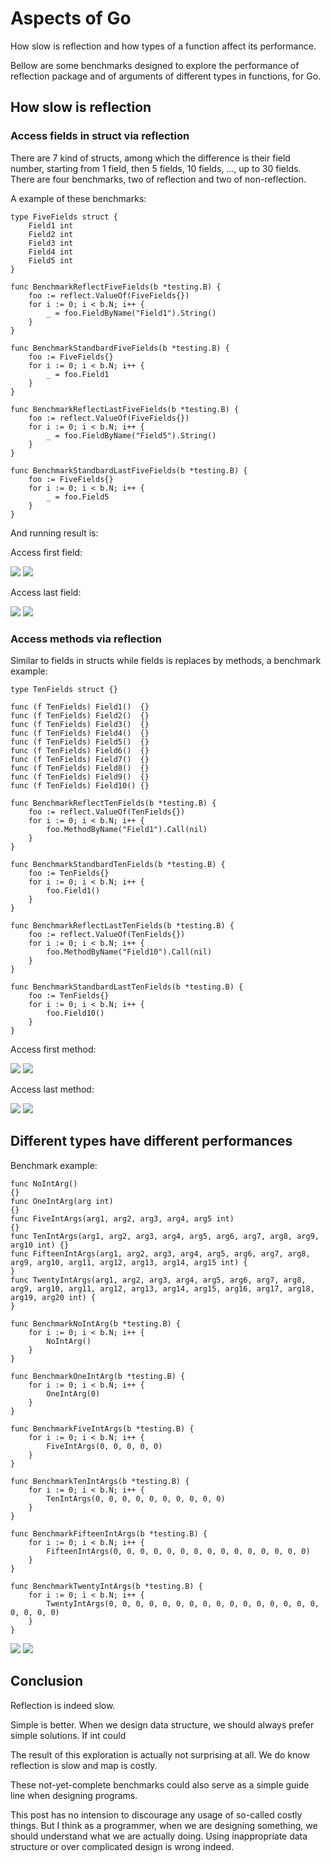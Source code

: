 # Aspects of Go

How slow is reflection and how types of a function affect its performance.

Bellow are some benchmarks designed to explore the performance of reflection package and of arguments of different types in functions, for Go.

## How slow is reflection

### Access fields in struct via reflection

There are 7 kind of structs, among which the difference is their field number, starting from 1 field, then 5 fields, 10 fields, ..., up to 30 fields. There are four benchmarks, two of reflection and two of non-reflection.

A example of these benchmarks:

```
type FiveFields struct {
	Field1 int
	Field2 int
	Field3 int
	Field4 int
	Field5 int
}

func BenchmarkReflectFiveFields(b *testing.B) {
	foo := reflect.ValueOf(FiveFields{})
	for i := 0; i < b.N; i++ {
		_ = foo.FieldByName("Field1").String()
	}
}

func BenchmarkStandbardFiveFields(b *testing.B) {
	foo := FiveFields{}
	for i := 0; i < b.N; i++ {
		_ = foo.Field1
	}
}

func BenchmarkReflectLastFiveFields(b *testing.B) {
	foo := reflect.ValueOf(FiveFields{})
	for i := 0; i < b.N; i++ {
		_ = foo.FieldByName("Field5").String()
	}
}

func BenchmarkStandbardLastFiveFields(b *testing.B) {
	foo := FiveFields{}
	for i := 0; i < b.N; i++ {
		_ = foo.Field5
	}
}
```

And running result is:

Access first field:

![](https://raw.githubusercontent.com/bom-d-van/gostats/master/imgs/fields-first.png)
![](https://raw.githubusercontent.com/bom-d-van/gostats/master/imgs/fields-first-plot.png)

Access last field:

![](https://raw.githubusercontent.com/bom-d-van/gostats/master/imgs/fields-last.png)
![](https://raw.githubusercontent.com/bom-d-van/gostats/master/imgs/fields-last-plot.png)

### Access methods via reflection

Similar to fields in structs while fields is replaces by methods, a benchmark example:

```
type TenFields struct {}

func (f TenFields) Field1()  {}
func (f TenFields) Field2()  {}
func (f TenFields) Field3()  {}
func (f TenFields) Field4()  {}
func (f TenFields) Field5()  {}
func (f TenFields) Field6()  {}
func (f TenFields) Field7()  {}
func (f TenFields) Field8()  {}
func (f TenFields) Field9()  {}
func (f TenFields) Field10() {}

func BenchmarkReflectTenFields(b *testing.B) {
	foo := reflect.ValueOf(TenFields{})
	for i := 0; i < b.N; i++ {
		foo.MethodByName("Field1").Call(nil)
	}
}

func BenchmarkStandbardTenFields(b *testing.B) {
	foo := TenFields{}
	for i := 0; i < b.N; i++ {
		foo.Field1()
	}
}

func BenchmarkReflectLastTenFields(b *testing.B) {
	foo := reflect.ValueOf(TenFields{})
	for i := 0; i < b.N; i++ {
		foo.MethodByName("Field10").Call(nil)
	}
}

func BenchmarkStandbardLastTenFields(b *testing.B) {
	foo := TenFields{}
	for i := 0; i < b.N; i++ {
		foo.Field10()
	}
}
```

Access first method:

![](https://raw.githubusercontent.com/bom-d-van/gostats/master/imgs/methods-first.png)
![](https://raw.githubusercontent.com/bom-d-van/gostats/master/imgs/methods-first-plot.png)

Access last method:

![](https://raw.githubusercontent.com/bom-d-van/gostats/master/imgs/methods-last.png)
![](https://raw.githubusercontent.com/bom-d-van/gostats/master/imgs/methods-last-plot.png)

## Different types have different performances

Benchmark example:

```
func NoIntArg()                                                                  {}
func OneIntArg(arg int)                                                          {}
func FiveIntArgs(arg1, arg2, arg3, arg4, arg5 int)                               {}
func TenIntArgs(arg1, arg2, arg3, arg4, arg5, arg6, arg7, arg8, arg9, arg10 int) {}
func FifteenIntArgs(arg1, arg2, arg3, arg4, arg5, arg6, arg7, arg8, arg9, arg10, arg11, arg12, arg13, arg14, arg15 int) {
}
func TwentyIntArgs(arg1, arg2, arg3, arg4, arg5, arg6, arg7, arg8, arg9, arg10, arg11, arg12, arg13, arg14, arg15, arg16, arg17, arg18, arg19, arg20 int) {
}

func BenchmarkNoIntArg(b *testing.B) {
	for i := 0; i < b.N; i++ {
		NoIntArg()
	}
}

func BenchmarkOneIntArg(b *testing.B) {
	for i := 0; i < b.N; i++ {
		OneIntArg(0)
	}
}

func BenchmarkFiveIntArgs(b *testing.B) {
	for i := 0; i < b.N; i++ {
		FiveIntArgs(0, 0, 0, 0, 0)
	}
}

func BenchmarkTenIntArgs(b *testing.B) {
	for i := 0; i < b.N; i++ {
		TenIntArgs(0, 0, 0, 0, 0, 0, 0, 0, 0, 0)
	}
}

func BenchmarkFifteenIntArgs(b *testing.B) {
	for i := 0; i < b.N; i++ {
		FifteenIntArgs(0, 0, 0, 0, 0, 0, 0, 0, 0, 0, 0, 0, 0, 0, 0)
	}
}

func BenchmarkTwentyIntArgs(b *testing.B) {
	for i := 0; i < b.N; i++ {
		TwentyIntArgs(0, 0, 0, 0, 0, 0, 0, 0, 0, 0, 0, 0, 0, 0, 0, 0, 0, 0, 0, 0)
	}
}
```

![](https://raw.githubusercontent.com/bom-d-van/gostats/master/imgs/funcargs.png)
![](https://raw.githubusercontent.com/bom-d-van/gostats/master/imgs/funcargs-plot.png)

## Conclusion

Reflection is indeed slow.

Simple is better. When we design data structure, we should always prefer simple solutions. If int could

The result of this exploration is actually not surprising at all. We do know reflection is slow and map is costly.

These not-yet-complete benchmarks could also serve as a simple guide line when designing programs.

This post has no intension to discourage any usage of so-called costly things. But I think as a programmer, when we are designing something, we should understand what we are actually doing. Using inappropriate data structure or over complicated design is wrong indeed.
